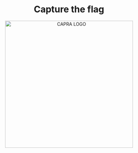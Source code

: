 <h1 align="center"> Capture the flag </h1>

<p align="center">
  <a href="#"><img  src="https://user-images.githubusercontent.com/71462334/180829505-122059e1-e1a1-4e7f-812b-7641b83e4f27.png" alt="CAPRA LOGO" width="400px"/></a>
</p>

